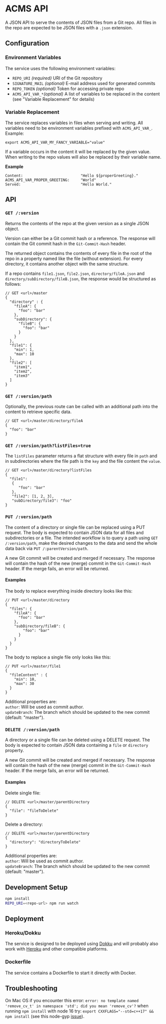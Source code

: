 # ACMS API

A JSON API to serve the contents of JSON files from a Git repo. All files in the repo are expected to be JSON files with a `.json` extension.

## Configuration

### Environment Variables

The service uses the following environment variables:

* `REPO_URI` _(required)_ URI of the Git repository
* `SIGNATURE_MAIL` _(optional)_ E-mail address used for generated commits
* `REPO_TOKEN` _(optional)_ Token for accessing private repo
* `ACMS_API_VAR_*`_(optional)_ A list of variables to be replaced in the content (see "Variable Replacement" for details)

### Variable Replacement

The service replaces variables in files when serving and writing. All variables need to be environment variables prefixed with `ACMS_API_VAR_`. Example:
```
export ACMS_API_VAR_MY_FANCY_VARIABLE="value"
```

If a variable occurs in the content it will be replaced by the given value. When writing to the repo values will also be replaced by their variable name.

**Example**
```
Content:                          "Hello ${properGreeting}."  
ACMS_API_VAR_PROPER_GREETING:     "World"  
Served:                           "Hello World."
````

## API

### `GET /:version`

Returns the contents of the repo at the given version as a single JSON object.

Version can either be a Git commit hash or a reference. The response will contain the Git commit hash in the `Git-Commit-Hash` header.

The returned object contains the contents of every file in the root of the repo in a property named like the file (without extension). For every directory, it contains another object with the same structure.

If a repo contains `file1.json`, `file2.json`, `directory/fileA.json` and `directory/subDirectory/fileB.json`, the response would be structured as follows:

```json5
// GET <url>/master
{
  "directory" : {
    "fileA": {
      "foo": "bar"
    },
    "subDirectory": {
      "fileB": {
        "foo": "bar"
      }
    }
  },
  "file1": {
    "min": 1,
    "max": 10
  },
  "file2": [
    "item1",
    "item2",
    "item3"
  ]
}
```

### `GET /:version/path`

Optionally, the previous route can be called with an additional path into the content to retrieve specific data.

```json5
// GET <url>/master/directory/fileA
{
  "foo": "bar"
}
```

### `GET /:version/path?listFiles=true`

The `listFiles` parameter returns a flat structure with every file in `path` and in subdirectories where the file path is the `key` and the file content the `value`.

```json5
// GET <url>/master/directory?listFiles
{
  "file1": 
   {
      "foo": "bar"
   },
   "file2": [1, 2, 3],
   "subDirectory/file3": "foo"
}
```

### `PUT /:version/path`

The content of a directory or single file can be replaced using a PUT request. The body is expected to contain JSON data for all files and subdirectories or a file. The intended workflow is to query a path using `GET /:version/path`, make the desired changes to the data and send the whole data back via `PUT /:parentVersion/path`.

A new Git commit will be created and merged if necessary. The response will contain the hash of the new (merge) commit in the `Git-Commit-Hash` header. If the merge fails, an error will be returned.

#### Examples

The body to replace everything inside directory looks like this:

```json5
// PUT <url>/master/directory
{
  "files": {
    "fileA": {
      "foo": "bar"
    },
    "subDirectory/fileB": {
        "foo": "bar"
      }
    }
  }
}
```

The body to replace a single file only looks like this:
```json5
// PUT <url>/master/file1
{
  "fileContent" : {
    "min": 10,
    "max": 30
  }
}
```

Additional properties are:  
`author`: Will be used as commit author.  
`updateBranch`: The branch which should be updated to the new commit (default: "master").

### `DELETE /:version/path`

A directory or a single file can be deleted using a DELETE request. The body is expected to contain JSON data containing a `file` or `directory` property.

A new Git commit will be created and merged if necessary. The response will contain the hash of the new (merge) commit in the `Git-Commit-Hash` header. If the merge fails, an error will be returned.

#### Examples

Delete single file:
```json5
// DELETE <url>/master/parentDirectory
{
  "file": "fileToDelete"
}
```

Delete a directory:
```json5
// DELETE <url>/master/parentDirectory
{
  "directory": "directoryToDelete"
}
```

Additional properties are:  
`author`: Will be used as commit author.  
`updateBranch`: The branch which should be updated to the new commit (default: "master").

## Development Setup

```bash
npm install
REPO_URI=<repo-url> npm run watch
```

## Deployment

### Heroku/Dokku

The service is designed to be deployed using [Dokku](http://dokku.viewdocs.io/dokku/) and will probably also work with [Heroku](https://www.heroku.com/) and other compatible platforms.

### Dockerfile

The service contains a Dockerfile to start it directly with Docker.

## Troubleshooting
On Mac OS if you encounter this error: `error: no template named 'remove_cv_t' in namespace 'std'; did you mean 'remove_cv'?` when running `npm install` with node 16 try: `export CXXFLAGS="--std=c++17" && npm install` (see this node-gyp [issue](https://github.com/nodejs/node-gyp/issues/2387)).
